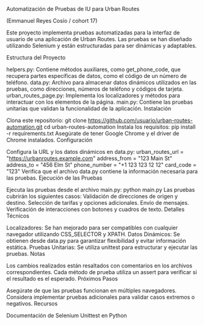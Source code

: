 Automatización de Pruebas de IU para Urban Routes

(Emmanuel Reyes Cosío / cohort 17)

Este proyecto implementa pruebas automatizadas para la interfaz de usuario de una aplicación de Urban Routes. Las pruebas se han diseñado utilizando Selenium y están estructuradas para ser dinámicas y adaptables.

Estructura del Proyecto

helpers.py: Contiene métodos auxiliares, como get_phone_code, que recupera partes específicas de datos, como el código de un número de teléfono.
data.py: Archivo para almacenar datos dinámicos utilizados en las pruebas, como direcciones, números de teléfono y códigos de tarjeta.
urban_routes_page.py: Implementa los localizadores y métodos para interactuar con los elementos de la página.
main.py: Contiene las pruebas unitarias que validan la funcionalidad de la aplicación.
Instalación

Clona este repositorio:
git clone https://github.com/usuario/urban-routes-automation.git
cd urban-routes-automation
Instala los requisitos:
pip install -r requirements.txt
Asegúrate de tener Google Chrome y el driver de Chrome instalados.
Configuración

Configura la URL y los datos dinámicos en data.py:
urban_routes_url = "https://urbanroutes.example.com"
address_from = "123 Main St"
address_to = "456 Elm St"
phone_number = "+1 123 123 12 12"
card_code = "123"
Verifica que el archivo data.py contiene la información necesaria para las pruebas.
Ejecución de las Pruebas

Ejecuta las pruebas desde el archivo main.py:
python main.py
Las pruebas cubrirán los siguientes casos:
Validación de direcciones de origen y destino.
Selección de tarifas y opciones adicionales.
Envío de mensajes.
Verificación de interacciones con botones y cuadros de texto.
Detalles Técnicos

Localizadores: Se han mejorado para ser compatibles con cualquier navegador utilizando CSS_SELECTOR y XPATH.
Datos Dinámicos: Se obtienen desde data.py para garantizar flexibilidad y evitar información estática.
Pruebas Unitarias: Se utiliza unittest para estructurar y ejecutar las pruebas.
Notas

Los cambios realizados están resaltados con comentarios en los archivos correspondientes.
Cada método de prueba utiliza un assert para verificar si el resultado es el esperado.
Próximos Pasos

Asegúrate de que las pruebas funcionan en múltiples navegadores.
Considera implementar pruebas adicionales para validar casos extremos o negativos.
Recursos

Documentación de Selenium
Unittest en Python
